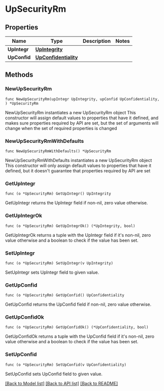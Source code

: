 # UpSecurityRm

## Properties

Name | Type | Description | Notes
------------ | ------------- | ------------- | -------------
**UpIntegr** | [**UpIntegrity**](UpIntegrity.md) |  | 
**UpConfid** | [**UpConfidentiality**](UpConfidentiality.md) |  | 

## Methods

### NewUpSecurityRm

`func NewUpSecurityRm(upIntegr UpIntegrity, upConfid UpConfidentiality, ) *UpSecurityRm`

NewUpSecurityRm instantiates a new UpSecurityRm object
This constructor will assign default values to properties that have it defined,
and makes sure properties required by API are set, but the set of arguments
will change when the set of required properties is changed

### NewUpSecurityRmWithDefaults

`func NewUpSecurityRmWithDefaults() *UpSecurityRm`

NewUpSecurityRmWithDefaults instantiates a new UpSecurityRm object
This constructor will only assign default values to properties that have it defined,
but it doesn't guarantee that properties required by API are set

### GetUpIntegr

`func (o *UpSecurityRm) GetUpIntegr() UpIntegrity`

GetUpIntegr returns the UpIntegr field if non-nil, zero value otherwise.

### GetUpIntegrOk

`func (o *UpSecurityRm) GetUpIntegrOk() (*UpIntegrity, bool)`

GetUpIntegrOk returns a tuple with the UpIntegr field if it's non-nil, zero value otherwise
and a boolean to check if the value has been set.

### SetUpIntegr

`func (o *UpSecurityRm) SetUpIntegr(v UpIntegrity)`

SetUpIntegr sets UpIntegr field to given value.


### GetUpConfid

`func (o *UpSecurityRm) GetUpConfid() UpConfidentiality`

GetUpConfid returns the UpConfid field if non-nil, zero value otherwise.

### GetUpConfidOk

`func (o *UpSecurityRm) GetUpConfidOk() (*UpConfidentiality, bool)`

GetUpConfidOk returns a tuple with the UpConfid field if it's non-nil, zero value otherwise
and a boolean to check if the value has been set.

### SetUpConfid

`func (o *UpSecurityRm) SetUpConfid(v UpConfidentiality)`

SetUpConfid sets UpConfid field to given value.



[[Back to Model list]](../README.md#documentation-for-models) [[Back to API list]](../README.md#documentation-for-api-endpoints) [[Back to README]](../README.md)


